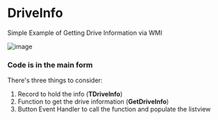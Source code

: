 # DriveInfo
Simple Example of Getting Drive Information via WMI

![image](https://github.com/user-attachments/assets/43cc62d0-4999-4ba7-8653-7c39d58d8918)

### Code is in the main form

There's three things to consider:

1. Record to hold the info (**TDriveInfo**)
2. Function to get the drive information (**GetDriveInfo**)
3. Button Event Handler to call the function and populate the listview

